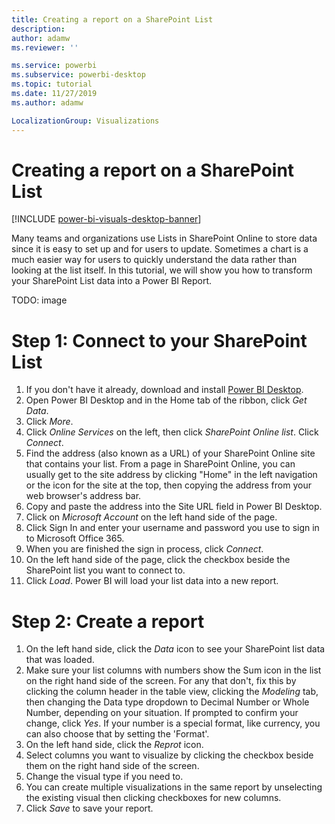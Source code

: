 ```yaml
---
title: Creating a report on a SharePoint List
description: 
author: adamw
ms.reviewer: ''

ms.service: powerbi
ms.subservice: powerbi-desktop
ms.topic: tutorial
ms.date: 11/27/2019
ms.author: adamw

LocalizationGroup: Visualizations
---
```

# Creating a report on a SharePoint List

[!INCLUDE [power-bi-visuals-desktop-banner](../includes/power-bi-visuals-desktop-banner.md)]

Many teams and organizations use Lists in SharePoint Online to store data since it is easy to set up and for users to update.  Sometimes a chart is a much easier way for users to quickly understand the data rather than looking at the list itself.  In this tutorial, we will show you how to transform your SharePoint List data into a Power BI Report.

TODO: image

# Step 1: Connect to your SharePoint List

1. If you don't have it already, download and install [Power BI Desktop](https://powerbi.microsoft.com/en-us/desktop/).
2. Open Power BI Desktop and in the Home tab of the ribbon, click *Get Data*.
3. Click *More*.
4. Click *Online Services* on the left, then click *SharePoint Online list*.  Click *Connect*.
5. Find the address (also known as a URL) of your SharePoint Online site that contains your list.  From a page in SharePoint Online, you can usually get to the site address by clicking "Home" in the left navigation or the icon for the site at the top, then copying the address from your web browser's address bar.
6. Copy and paste the address into the Site URL field in Power BI Desktop.
7. Click on *Microsoft Account* on the left hand side of the page.
8. Click Sign In and enter your username and password you use to sign in to Microsoft Office 365.
9. When you are finished the sign in process, click *Connect*.
10. On the left hand side of the page, click the checkbox beside the SharePoint list you want to connect to.
11. Click *Load*.  Power BI will load your list data into a new report.

# Step 2: Create a report

1. On the left hand side, click the *Data* icon to see your SharePoint list data that was loaded.
2. Make sure your list columns with numbers show the Sum icon in the list on the right hand side of the screen.  For any that don't, fix this by clicking the column header in the table view, clicking the *Modeling* tab, then changing the Data type dropdown to Decimal Number or Whole Number, depending on your situation.  If prompted to confirm your change, click *Yes*.  If your number is a special format, like currency, you can also choose that by setting the 'Format'.
3. On the left hand side, click the *Reprot* icon.
4. Select columns you want to visualize by clicking the checkbox beside them on the right hand side of the screen.
5. Change the visual type if you need to.
6. You can create multiple visualizations in the same report by unselecting the existing visual then clicking checkboxes for new columns.
7. Click *Save* to save your report.
